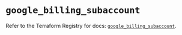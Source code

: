 # `google_billing_subaccount`

Refer to the Terraform Registry for docs: [`google_billing_subaccount`](https://registry.terraform.io/providers/hashicorp/google/5.14.0/docs/resources/billing_subaccount).
